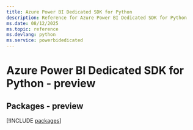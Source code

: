 ```yaml
---
title: Azure Power BI Dedicated SDK for Python
description: Reference for Azure Power BI Dedicated SDK for Python
ms.date: 08/12/2025
ms.topic: reference
ms.devlang: python
ms.service: powerbidedicated
---
```

# Azure Power BI Dedicated SDK for Python - preview
## Packages - preview
[!INCLUDE [packages](power-bi-dedicated-index.md)]